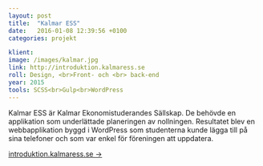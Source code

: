 ```yaml
---
layout: post
title:  "Kalmar ESS"
date:   2016-01-08 12:39:56 +0100
categories: projekt

klient: 
image: /images/kalmar.jpg
link: http://introduktion.kalmaress.se
roll: Design, <br>Front- och <br> back-end
year: 2015
tools: SCSS<br>Gulp<br>WordPress
---
```


Kalmar ESS är Kalmar Ekonomistuderandes Sällskap. De behövde en applikation som underlättade planeringen av nollningen. Resultatet blev en webbapplikation byggd i WordPress som studenterna kunde lägga till på sina telefoner och som var enkel för föreningen att uppdatera.

[introduktion.kalmaress.se →](http://introduktion.kalmaress.se)
